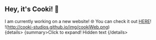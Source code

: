 
__Hey, it's Cooki! 👋__
-----
I am currently working on a new website! 🌐 You can check it out [HERE](https://cooki-studios.github.io)!
<br>
!(http://cooki-studios.github.io/img/cookiWeb.png)
<br>
&#123;details>
  &#123;summary>Click to expand!</summary>
Hidden text
&#123;/details>
